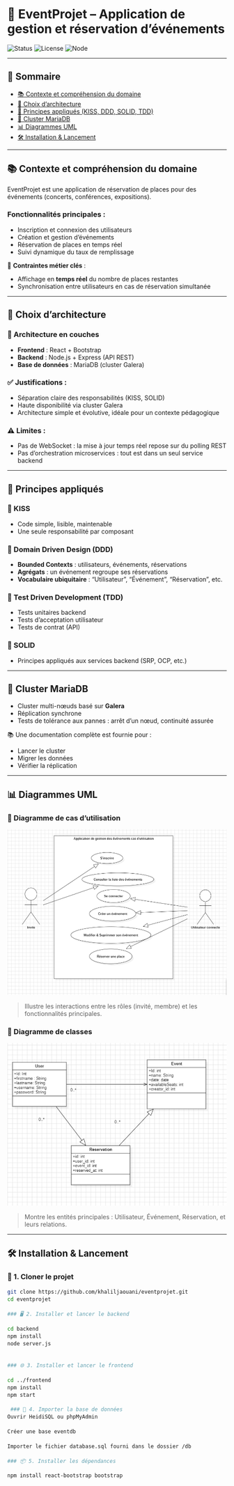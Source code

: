 # 🎫 EventProjet – Application de gestion et réservation d’événements

![Status](https://img.shields.io/badge/status-En%20cours-blue)
![License](https://img.shields.io/badge/license-MIT-green)
![Node](https://img.shields.io/badge/node-%3E=18.0.0-brightgreen)

---

## 📖 Sommaire

- [📚 Contexte et compréhension du domaine](#contexte-et-compréhension-du-domaine)
- [🧱 Choix d’architecture](#choix-darchitecture)
- [🧬 Principes appliqués (KISS, DDD, SOLID, TDD)](#principes-appliqués)
- [💾 Cluster MariaDB](#cluster-mariadb)
- [📊 Diagrammes UML](#diagrammes-uml)
- [🛠️ Installation & Lancement](#installation--lancement)

---

## 📚 Contexte et compréhension du domaine

EventProjet est une application de réservation de places pour des événements (concerts, conférences, expositions).

### Fonctionnalités principales :
- Inscription et connexion des utilisateurs
- Création et gestion d’événements
- Réservation de places en temps réel
- Suivi dynamique du taux de remplissage

🔁 **Contraintes métier clés** :
- Affichage en **temps réel** du nombre de places restantes
- Synchronisation entre utilisateurs en cas de réservation simultanée

---

## 🧱 Choix d’architecture

### 🧩 Architecture en couches

- **Frontend** : React + Bootstrap
- **Backend** : Node.js + Express (API REST)
- **Base de données** : MariaDB (cluster Galera)

### ✅ Justifications :

- Séparation claire des responsabilités (KISS, SOLID)
- Haute disponibilité via cluster Galera
- Architecture simple et évolutive, idéale pour un contexte pédagogique

### ⚠️ Limites :

- Pas de WebSocket : la mise à jour temps réel repose sur du polling REST
- Pas d’orchestration microservices : tout est dans un seul service backend

---

## 🧬 Principes appliqués

### 🔹 KISS
- Code simple, lisible, maintenable
- Une seule responsabilité par composant

### 🔹 Domain Driven Design (DDD)
- **Bounded Contexts** : utilisateurs, événements, réservations
- **Agrégats** : un événement regroupe ses réservations
- **Vocabulaire ubiquitaire** : “Utilisateur”, “Événement”, “Réservation”, etc.

### 🔹 Test Driven Development (TDD)
- Tests unitaires backend
- Tests d’acceptation utilisateur
- Tests de contrat (API)

### 🔹 SOLID
- Principes appliqués aux services backend (SRP, OCP, etc.)

---

## 💾 Cluster MariaDB

- Cluster multi-nœuds basé sur **Galera**
- Réplication synchrone
- Tests de tolérance aux pannes : arrêt d’un nœud, continuité assurée

📚 Une documentation complète est fournie pour :
- Lancer le cluster
- Migrer les données
- Vérifier la réplication

---


## 📊 Diagrammes UML

### 🧍 Diagramme de cas d’utilisation

![Diagramme de cas d'utilisation](./docs/diagramme_cas_utilisation.png.PNG)

> Illustre les interactions entre les rôles (invité, membre) et les fonctionnalités principales.

### 🧩 Diagramme de classes

![Diagramme de classes](./docs/diagramme_classes.PNG)

> Montre les entités principales : Utilisateur, Événement, Réservation, et leurs relations.

---

## 🛠️ Installation & Lancement

### 🔁 1. Cloner le projet

```bash
git clone https://github.com/khaliljaouani/eventprojet.git
cd eventprojet

### 🖥️ 2. Installer et lancer le backend

cd backend
npm install
node server.js


### 🌐 3. Installer et lancer le frontend

cd ../frontend
npm install
npm start

 ### 💾 4. Importer la base de données
Ouvrir HeidiSQL ou phpMyAdmin

Créer une base eventdb

Importer le fichier database.sql fourni dans le dossier /db

### 📦 5. Installer les dépendances

npm install react-bootstrap bootstrap
